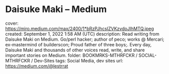 # Daisuke Maki – Medium

cover: https://miro.medium.com/max/2400/1*bRzPJhcsIZVKzvdoJIhMTQ.jpeg
created: September 1, 2022 1:58 AM (UTC)
description: Read writing from Daisuke Maki on Medium. Go/perl hacker; author of peco; works @ Mercari; ex-mastermind of builderscon; Proud father of three boys;. Every day, Daisuke Maki and thousands of other voices read, write, and share important stories on Medium.
folder: BOOKMRKS-MTHRFCKR / SOCIAL-MTHRFCKR / Dev-Sites
tags: Social Media, dev sites
url: https://medium.com/@lestrrat